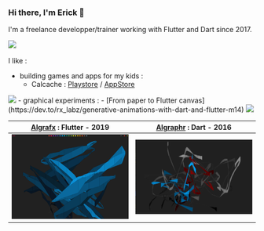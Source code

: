 ### Hi there, I'm Erick 👋

I'm a freelance developper/trainer working with Flutter and Dart since 2017.

<img  src="https://github-readme-stats.vercel.app/api?username=rxlabz&show_icons=true&count_private=true&include_all_commits=false&hide_border=true">

I like : 
  - building games and apps for my kids : 
    - Calcache : [Playstore](https://play.google.com/store/apps/details?id=bz.rxla.calcache) / [AppStore](https://apps.apple.com/fr/app/calcache-opérations-mêlées/id1529890772)
<img src="https://play-lh.googleusercontent.com/OPLfuuj3YrGbwLVdn0IuzKByKCXtcVc6ZKFDHr2PjRuxeuBKdSF0TQ9U9Kcv9sz3L0E=w5120-h2880" width="500">
  - graphical experiments : 
    - [From paper to Flutter canvas](https://dev.to/rx_labz/generative-animations-with-dart-and-flutter-m14)
<img src="https://github.com/rxlabz/rxlabz/assets/1397248/3b5c0b16-e73b-4975-b446-f26ee0e4fe17" width="500">


| [Algrafx](https://github.com/rxlabz/algrafx) : Flutter - 2019 | [Algraphr](https://github.com/rxlabz/algraphr) : Dart - 2016 |
| ----------------------- | ----------------------- |
|<img src="https://github.com/rxlabz/algrafx/raw/master/images/desktop.png" width="250">|<img src="https://github.com/rxlabz/algraphr/blob/master/img/algraphr127.png" width="250">|




<!--
**rxlabz/rxlabz** is a ✨ _special_ ✨ repository because its `README.md` (this file) appears on your GitHub profile.

Here are some ideas to get you started:

- 🔭 I’m currently working on ...
- 🌱 I’m currently learning ...
- 👯 I’m looking to collaborate on ...
- 🤔 I’m looking for help with ...
- 💬 Ask me about ...
- 📫 How to reach me: ...
- 😄 Pronouns: ...
- ⚡ Fun fact: ...
-->
